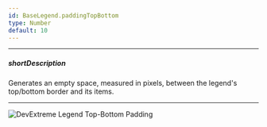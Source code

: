 ```yaml
---
id: BaseLegend.paddingTopBottom
type: Number
default: 10
---
```

---
##### shortDescription
Generates an empty space, measured in pixels, between the legend's top/bottom border and its items.

---
![DevExtreme Legend Top-Bottom Padding](/images/ChartJS/LegendPaddingTopBottom.png)